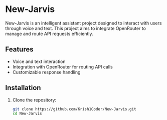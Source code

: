 # New-Jarvis

New-Jarvis is an intelligent assistant project designed to interact with users through voice and text. This project aims to integrate OpenRouter to manage and route API requests efficiently.

## Features

- Voice and text interaction
- Integration with OpenRouter for routing API calls
- Customizable response handling

## Installation

1. Clone the repository:
   ```bash
   git clone https://github.com/Krish1Coder/New-Jarvis.git
   cd New-Jarvis
